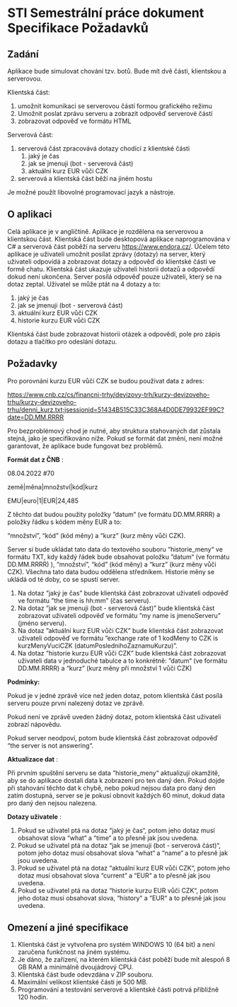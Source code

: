 # STI Semestrální práce dokument Specifikace Požadavků


## Zadání

Aplikace bude simulovat chování tzv. botů. Bude mít dvě části, klientskou a serverovou.

Klientská část:

1. umožnit komunikaci se serverovou částí formou grafického režimu
2. Umožnit poslat zprávu serveru a zobrazit odpověď serverové částí
3. zobrazovat odpověď ve formátu HTML

Serverová část:

1. serverová část zpracovává dotazy chodící z klientské části
    1. jaký je čas
    2. jak se jmenuji (bot - serverová část)
    3. aktuální kurz EUR vůči CZK
2. serverová a klientská část běží na jiném hostu

Je možné použít libovolné programovací jazyk a nástroje.


## O aplikaci

Celá aplikace je v angličtině. Aplikace je rozdělena na serverovou a klientskou část.
Klientská část bude desktopová aplikace naprogramována v C# a serverová část poběží na
serveru https://www.endora.cz/. Účelem této aplikace je uživateli umožnit posílat zprávy
(dotazy) na server, který uživateli odpovídá a zobrazovat dotazy a odpověď do klientské části
ve formě chatu. Klientská část ukazuje uživateli historii dotazů a odpovědí dokud není
ukončena. Server posílá odpověď pouze uživateli, který se na dotaz zeptal. Uživatel se může
ptát na 4 dotazy a to:

1. jaký je čas
2. jak se jmenuji (bot - serverová část)
3. aktuální kurz EUR vůči CZK
4. historie kurzu EUR vůči CZK

Klientská část bude zobrazovat historii otázek a odpovědí, pole pro zápis dotazu a tlačítko
pro odeslání dotazu.


## Požadavky

Pro porovnání kurzu EUR vůči CZK se budou používat data z adres:

https://www.cnb.cz/cs/financni-trhy/devizovy-trh/kurzy-devizoveho-trhu/kurzy-devizoveho-trhu/denni_kurz.txt;jsessionid=51434B515C33C368A4D0DE79932EF99C?date=DD.MM.RRRR

Pro bezproblémový chod je nutné, aby struktura stahovaných dat zůstala stejná, jako je
specifikováno níže. Pokud se formát dat změní, není možné garantovat, že aplikace bude
fungovat bez problémů.

**Formát dat z ČNB** :

08.04.2022 #70

země|měna|množství|kód|kurz

EMU|euro|1|EUR|24,485

Z těchto dat budou použity položky ”datum“ (ve formátu DD.MM.RRRR) a položky řádku
s kódem měny EUR a to:

“množství”, “kód” (kód měny) a “kurz” (kurz měny vůči CZK).

Server si bude ukládat tato data do textového souboru “historie_meny“ ve formátu TXT, kdy
každý řádek bude obsahovat položku ”datum“ (ve formátu DD.MM.RRRR) ), “množství”,
“kód” (kód měny) a “kurz” (kurz měny vůči CZK). Všechna tato data budou oddělena
středníkem. Historie měny se ukládá od té doby, co se spustí server.

1. Na dotaz ”jaký je čas” bude klientská část zobrazovat uživateli odpověď ve formátu
    ”the time is hh:mm” (čas serveru).
2. Na dotaz ”jak se jmenuji (bot - serverová část)” bude klientská část zobrazovat
    uživateli odpověď ve formátu ”my name is jmenoServeru” (jméno serveru).
3. Na dotaz ”aktuální kurz EUR vůči CZK” bude klientská část zobrazovat uživateli
    odpověď ve formátu ”exchange rate of 1 kodMeny to CZK is kurzMenyVuciCZK
    (datumPoslednihoZaznamuKurzu)”.
4. Na dotaz ”historie kurzu EUR vůči CZK” bude klientská část zobrazovat uživateli
    data v jednoduché tabulce a to konkrétně:
    ”datum“ (ve formátu DD.MM.RRRR) a “kurz” (kurz měny při množství 1 vůči CZK)

**Podmínky:**

Pokud je v jedné zprávě více než jeden dotaz, potom klientská část posílá serveru
pouze první nalezený dotaz ve zprávě.

Pokud není ve zprávě uveden žádný dotaz, potom klientská část uživateli zobrazí
nápovědu.

Pokud server neodpoví, potom bude klientská část zobrazovat odpověď “the server is
not answering“.

**Aktualizace dat** :

Při prvním spuštění serveru se data “historie_meny“ aktualizují okamžitě, aby se do aplikace
dostali data k zobrazení pro ten daný den. Pokud dojde při stahování těchto dat k chybě, nebo
pokud nejsou data pro daný den zatím dostupná, server se je pokusí obnovit každých 60
minut, dokud data pro daný den nejsou nalezena.

**Dotazy uživatele** :

1. Pokud se uživatel ptá na dotaz “jaký je čas“, potom jeho dotaz musí obsahovat slova
    “what“ a “time“ a to přesně jak jsou uvedena.
2. Pokud se uživatel ptá na dotaz “jak se jmenuji (bot - serverová část)“, potom jeho
    dotaz musí obsahovat slova “what“ a “name“ a to přesně jak jsou uvedena.
3. Pokud se uživatel ptá na dotaz “aktuální kurz EUR vůči CZK“, potom jeho dotaz
    musí obsahovat slova “current“ a “EUR“ a to přesně jak jsou uvedena.
4. Pokud se uživatel ptá na dotaz “historie kurzu EUR vůči CZK“, potom jeho dotaz
    musí obsahovat slova, “history“ a “EUR“ a to přesně jak jsou uvedena.


## Omezení a jiné specifikace

1. Klientská část je vytvořena pro systém WINDOWS 10 (64 bit) a není zaručena
    funkčnost na jiném systému.
2. Je dáno, že zařízení, na kterém klientská část poběží bude mít alespoň 8 GB RAM a
    minimálně dvoujádrový CPU.
3. Klientská část bude odevzdána v ZIP souboru.
4. Maximální velikost klientské části je 500 MB.
5. Programování a testování serverové a klientské části potrvá přibližně 120 hodin.
